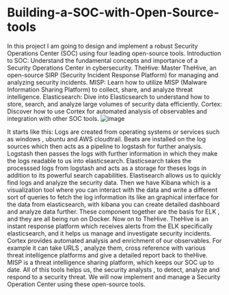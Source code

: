 # Building-a-SOC-with-Open-Source-tools
In this project I am going to design and implement a robust Security Operations Center (SOC) using four leading open-source tools.
Introduction to SOC: Understand the fundamental concepts and importance of a Security Operations Center in cybersecurity.
TheHive: Master TheHive, an open-source SIRP (Security Incident Response Platform) for managing and analyzing security incidents.
MISP: Learn how to utilize MISP (Malware Information Sharing Platform) to collect, share, and analyze threat intelligence.
Elasticsearch: Dive into Elasticsearch to understand how to store, search, and analyze large volumes of security data efficiently.
Cortex: Discover how to use Cortex for automated analysis of observables and integration with other SOC tools.
![image](https://github.com/user-attachments/assets/c56be916-f4d5-40d7-8a53-6a6d75e58b55)

It starts like this:
Logs are created from operating systems or services such as windows , ubuntu and AWS cloudtrail. Beats are installed on the log sources which then acts as a pipeline to logstash for further analysis.
Logstash then passes the logs with further information in which they make the logs readable to us into elasticsearch. Elasticsearch takes the processsed logs from logstash and acts as a storage for theses logs in addition to its powerful search capabilities.
Elastisearch allows us to quickly find logs and analyze the security data. Then we have Kibana which is a visualization tool where you can interact with the data and write a different sort of queries to fetch the log information  its like an graphical interface for the data
from elasticsearch, with kibana you can create detailed dashboard and analyze data further. These component together are the basis for ELK , and they are all being run on Docker.
Now on to TheHive.
TheHive is an instant response platform which receives alerts from the ELK specifically elasticsearch, and it helps us manage and investigate security incidents. 
Cortex provides automated analysis and enrichment of our observables. For example it can take URLS , analyze them, cross reference with various threat intelligence platforms and give a detailed report back to theHive.
MISP is a threat intelligence sharing platform, which keeps our SOC up to date.
All of this tools helps us, the security analysts , to detect, analyze and respond to a security threat.
We will now implement and manage a Security Operation Center using these open-source tools.
